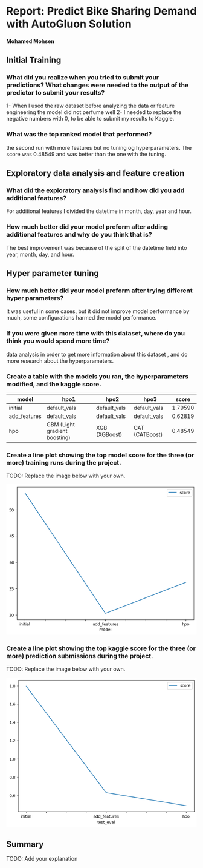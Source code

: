 # Report: Predict Bike Sharing Demand with AutoGluon Solution
#### Mohamed Mohsen

## Initial Training
### What did you realize when you tried to submit your predictions? What changes were needed to the output of the predictor to submit your results?
1- When I used the raw dataset before analyzing the data or feature engineering the model did not perfume well
2- I needed to replace the negative numbers with 0, to be able to submit my results to Kaggle.

### What was the top ranked model that performed?
the second run with more features but no tuning og hyperparameters. The score was 0.48549 and was better than the one with the tuning.

## Exploratory data analysis and feature creation
### What did the exploratory analysis find and how did you add additional features?
For additional features I divided the datetime in month, day, year and hour. 

### How much better did your model preform after adding additional features and why do you think that is?
The best improvement was because of the split of the datetime field into year, month, day, and hour.


## Hyper parameter tuning
### How much better did your model preform after trying different hyper parameters?
It was useful in some cases, but it did not improve model performance by much, some configurations harmed the model performance.

### If you were given more time with this dataset, where do you think you would spend more time?
data analysis in order to get more information about this dataset , and do more research about the hyperparameters.

### Create a table with the models you ran, the hyperparameters modified, and the kaggle score.
|model|hpo1|hpo2|hpo3|score|
|--|--|--|--|--|
|initial| default_vals | default_vals | default_vals | 1.79590 |
|add_features| default_vals | default_vals | default_vals | 0.62819 |
|hpo| GBM (Light gradient boosting) | XGB (XGBoost) | CAT (CATBoost) | 0.48549 |

### Create a line plot showing the top model score for the three (or more) training runs during the project.

TODO: Replace the image below with your own.

![model_train_score.png](img/model_train_score.png)

### Create a line plot showing the top kaggle score for the three (or more) prediction submissions during the project.

TODO: Replace the image below with your own.

![model_test_score.png](img/model_test_score.png)

## Summary
TODO: Add your explanation

